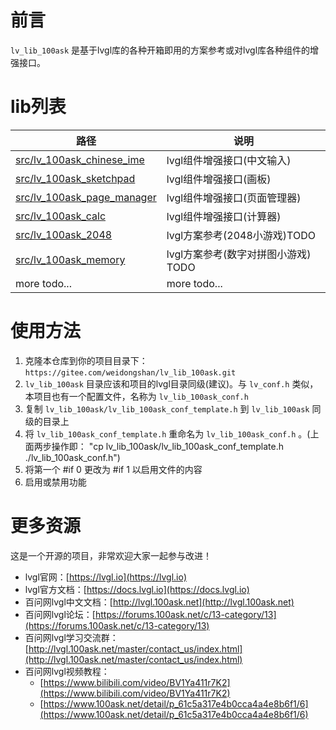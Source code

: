 
# 前言
`lv_lib_100ask` 是基于lvgl库的各种开箱即用的方案参考或对lvgl库各种组件的增强接口。

# lib列表
|  路径   | 说明  |
|  ----  | ----  |
| [src/lv_100ask_chinese_ime](src/lv_100ask_chinese_ime/README_zh.md) | lvgl组件增强接口(中文输入) |
| [src/lv_100ask_sketchpad](src/lv_100ask_sketchpad/README_zh.md) | lvgl组件增强接口(画板) |
| [src/lv_100ask_page_manager](src/lv_100ask_page_manager/README_zh.md) | lvgl组件增强接口(页面管理器) |
| [src/lv_100ask_calc](src/lv_100ask_calc/README_zh.md) | lvgl组件增强接口(计算器) |
| [src/lv_100ask_2048](src/lv_100ask_2048/README_zh.md) | lvgl方案参考(2048小游戏)TODO |
| [src/lv_100ask_memory](src/lv_100ask_memory/README_zh.md) | lvgl方案参考(数字对拼图小游戏) TODO|
| more todo...  | more todo... |

# 使用方法

1. 克隆本仓库到你的项目目录下： `https://gitee.com/weidongshan/lv_lib_100ask.git`
2. `lv_lib_100ask` 目录应该和项目的lvgl目录同级(建议)。与 `lv_conf.h` 类似，本项目也有一个配置文件，名称为 `lv_lib_100ask_conf.h`
3. 复制 `lv_lib_100ask/lv_lib_100ask_conf_template.h` 到 `lv_lib_100ask` 同级的目录上
4. 将 `lv_lib_100ask_conf_template.h` 重命名为 `lv_lib_100ask_conf.h` 。(上面两步操作即： "cp lv_lib_100ask/lv_lib_100ask_conf_template.h ./lv_lib_100ask_conf.h")
5. 将第一个 #if 0 更改为 #if 1 以启用文件的内容
6. 启用或禁用功能

# 更多资源
这是一个开源的项目，非常欢迎大家一起参与改进！

- lvgl官网：[https://lvgl.io](https://lvgl.io)
- lvgl官方文档：[https://docs.lvgl.io](https://docs.lvgl.io)
- 百问网lvgl中文文档：[http://lvgl.100ask.net](http://lvgl.100ask.net)
- 百问网lvgl论坛：[https://forums.100ask.net/c/13-category/13](https://forums.100ask.net/c/13-category/13)
- 百问网lvgl学习交流群：[http://lvgl.100ask.net/master/contact_us/index.html](http://lvgl.100ask.net/master/contact_us/index.html)
- 百问网lvgl视频教程：
    - [https://www.bilibili.com/video/BV1Ya411r7K2](https://www.bilibili.com/video/BV1Ya411r7K2)
    - [https://www.100ask.net/detail/p_61c5a317e4b0cca4a4e8b6f1/6](https://www.100ask.net/detail/p_61c5a317e4b0cca4a4e8b6f1/6)
